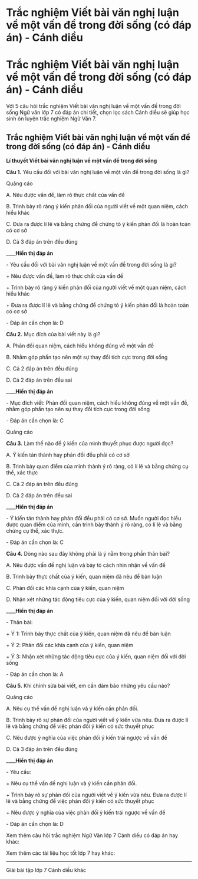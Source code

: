 # Trắc nghiệm Viết bài văn nghị luận về một vấn đề trong đời sống (có đáp án) - Cánh diều

# Trắc nghiệm Viết bài văn nghị luận về một vấn đề trong đời sống (có đáp án) - Cánh diều

Với 5 câu hỏi trắc nghiệm Viết bài văn nghị luận về một vấn đề trong đời sống Ngữ văn lớp 7 có đáp án chi tiết, chọn lọc sách Cánh diều sẽ giúp học sinh ôn luyện trắc nghiệm Ngữ Văn 7.

## Trắc nghiệm Viết bài văn nghị luận về một vấn đề trong đời sống (có đáp án) - Cánh diều

**Lí thuyết Viết bài văn nghị luận về một vấn đề trong đời sống**

**Câu 1.** Yêu cầu đối với bài văn nghị luận về một vấn đề trong đời sống là gì?

Quảng cáo

A. Nêu được vấn đề, làm rõ thực chất của vấn đề

B. Trình bày rõ ràng ý kiến phản đối của người viết về một quan niệm, cách hiểu khác

C. Đưa ra được lí lẽ và bằng chứng để chứng tỏ ý kiến phản đối là hoàn toàn có cơ sở

D. Cả 3 đáp án trên đều đúng

____**Hiển thị đáp án**

\- Yêu cầu đối với bài văn nghị luận về một vấn đề trong đời sống là gì?

\+ Nêu được vấn đề, làm rõ thực chất của vấn đề

\+ Trình bày rõ ràng ý kiến phản đối của người viết về một quan niệm, cách hiểu khác

\+ Đưa ra được lí lẽ và bằng chứng để chứng tỏ ý kiến phản đối là hoàn toàn có cơ sở

\- Đáp án cần chọn là: D

**Câu 2.** Mục đích của bài viết này là gì?

A. Phản đối quan niệm, cách hiểu không đúng về một vấn đề

B. Nhằm góp phần tạo nên một sự thay đổi tích cực trong đời sống

C. Cả 2 đáp án trên đều đúng

D. Cả 2 đáp án trên đều sai

____**Hiển thị đáp án**

\- Mục đích viết: Phản đối quan niệm, cách hiểu không đúng về một vấn đề, nhằm góp phần tạo nên sự thay đổi tích cực trong đời sống

\- Đáp án cần chọn là: C

Quảng cáo

**Câu 3.** Làm thế nào để ý kiến của mình thuyết phục được người đọc?

A. Ý kiến tán thành hay phản đối đều phải có cơ sở

B. Trình bày quan điểm của mình thành ý rõ ràng, có lí lẽ và bằng chứng cụ thể, xác thực

C. Cả 2 đáp án trên đều đúng

D. Cả 2 đáp án trên đều sai

____**Hiển thị đáp án**

\- Ý kiến tán thành hay phản đối đều phải có cơ sở. Muốn người đọc hiểu được quan điểm của mình, cần trình bày thành ý rõ ràng, có lí lẽ và bằng chứng cụ thể, xác thực.

\- Đáp án cần chọn là: C

**Câu 4.** Dòng nào sau đây không phải là ý nằm trong phần thân bài?

A. Nêu được vấn đề nghị luận và bày tỏ cách nhìn nhận về vấn đề

B. Trình bày thực chất của ý kiến, quan niệm đã nêu để bàn luận

C. Phản đối các khía cạnh của ý kiến, quan niệm

D. Nhận xét những tác động tiêu cực của ý kiến, quan niệm đối với đời sống

____**Hiển thị đáp án**

\- Thân bài:

\+ Ý 1: Trình bày thực chất của ý kiến, quan niệm đã nêu để bàn luận

\+ Ý 2: Phản đối các khía cạnh của ý kiến, quan niệm

\+ Ý 3: Nhận xét những tác động tiêu cực của ý kiến, quan niệm đối với đời sống

\- Đáp án cần chọn là: A

**Câu 5.** Khi chỉnh sửa bài viết, em cần đảm bảo những yêu cầu nào?

Quảng cáo

A. Nêu cụ thể vấn đề nghị luận và ý kiến cần phản đối. 

B. Trình bày rõ sự phản đối của người viết về ý kiến vừa nêu. Đưa ra được lí lẽ và bằng chứng để việc phản đối ý kiến có sức thuyết phục

C. Nêu được ý nghĩa của việc phản đối ý kiến trái ngược về vấn đề

D. Cả 3 đáp án trên đều đúng

____**Hiển thị đáp án**

\- Yêu cầu:

\+ Nêu cụ thể vấn đề nghị luận và ý kiến cần phản đối. 

\+ Trình bày rõ sự phản đối của người viết về ý kiến vừa nêu. Đưa ra được lí lẽ và bằng chứng để việc phản đối ý kiến có sức thuyết phục

\+ Nêu được ý nghĩa của việc phản đối ý kiến trái ngược về vấn đề

\- Đáp án cần chọn là: D

Xem thêm câu hỏi trắc nghiệm Ngữ Văn lớp 7 Cánh diều có đáp án hay khác:

Xem thêm các tài liệu học tốt lớp 7 hay khác:

* * *

Giải bài tập lớp 7 Cánh diều khác
